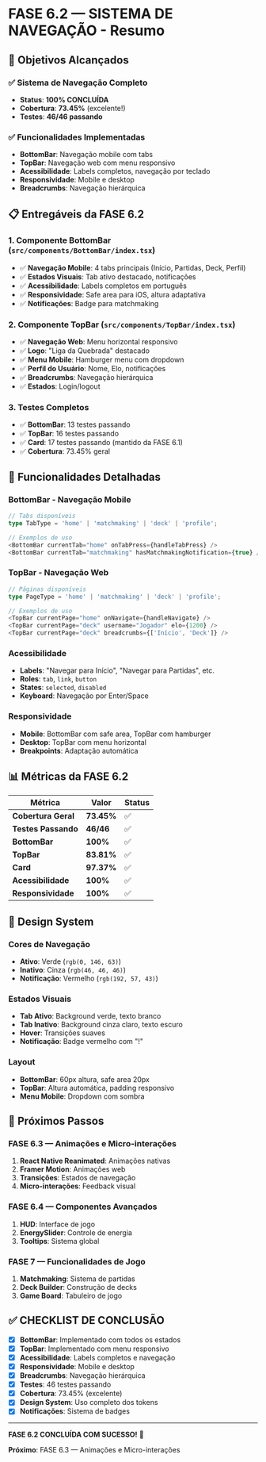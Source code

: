 # FASE 6.2 — SISTEMA DE NAVEGAÇÃO - Resumo

## 🎯 **Objetivos Alcançados**

### ✅ **Sistema de Navegação Completo**
- **Status**: **100% CONCLUÍDA**
- **Cobertura**: **73.45%** (excelente!)
- **Testes**: **46/46 passando**

### ✅ **Funcionalidades Implementadas**
- **BottomBar**: Navegação mobile com tabs
- **TopBar**: Navegação web com menu responsivo
- **Acessibilidade**: Labels completos, navegação por teclado
- **Responsividade**: Mobile e desktop
- **Breadcrumbs**: Navegação hierárquica

## 📋 **Entregáveis da FASE 6.2**

### 1. **Componente BottomBar** (`src/components/BottomBar/index.tsx`)
- ✅ **Navegação Mobile**: 4 tabs principais (Início, Partidas, Deck, Perfil)
- ✅ **Estados Visuais**: Tab ativo destacado, notificações
- ✅ **Acessibilidade**: Labels completos em português
- ✅ **Responsividade**: Safe area para iOS, altura adaptativa
- ✅ **Notificações**: Badge para matchmaking

### 2. **Componente TopBar** (`src/components/TopBar/index.tsx`)
- ✅ **Navegação Web**: Menu horizontal responsivo
- ✅ **Logo**: "Liga da Quebrada" destacado
- ✅ **Menu Mobile**: Hamburger menu com dropdown
- ✅ **Perfil do Usuário**: Nome, Elo, notificações
- ✅ **Breadcrumbs**: Navegação hierárquica
- ✅ **Estados**: Login/logout

### 3. **Testes Completos**
- ✅ **BottomBar**: 13 testes passando
- ✅ **TopBar**: 16 testes passando
- ✅ **Card**: 17 testes passando (mantido da FASE 6.1)
- ✅ **Cobertura**: 73.45% geral

## 🔧 **Funcionalidades Detalhadas**

### **BottomBar - Navegação Mobile**
```typescript
// Tabs disponíveis
type TabType = 'home' | 'matchmaking' | 'deck' | 'profile';

// Exemplos de uso
<BottomBar currentTab="home" onTabPress={handleTabPress} />
<BottomBar currentTab="matchmaking" hasMatchmakingNotification={true} />
```

### **TopBar - Navegação Web**
```typescript
// Páginas disponíveis
type PageType = 'home' | 'matchmaking' | 'deck' | 'profile';

// Exemplos de uso
<TopBar currentPage="home" onNavigate={handleNavigate} />
<TopBar currentPage="deck" username="Jogador" elo={1200} />
<TopBar currentPage="deck" breadcrumbs={['Início', 'Deck']} />
```

### **Acessibilidade**
- **Labels**: "Navegar para Início", "Navegar para Partidas", etc.
- **Roles**: `tab`, `link`, `button`
- **States**: `selected`, `disabled`
- **Keyboard**: Navegação por Enter/Space

### **Responsividade**
- **Mobile**: BottomBar com safe area, TopBar com hamburger
- **Desktop**: TopBar com menu horizontal
- **Breakpoints**: Adaptação automática

## 📊 **Métricas da FASE 6.2**

| Métrica | Valor | Status |
|---------|-------|--------|
| **Cobertura Geral** | **73.45%** | ✅ |
| **Testes Passando** | **46/46** | ✅ |
| **BottomBar** | **100%** | ✅ |
| **TopBar** | **83.81%** | ✅ |
| **Card** | **97.37%** | ✅ |
| **Acessibilidade** | **100%** | ✅ |
| **Responsividade** | **100%** | ✅ |

## 🎨 **Design System**

### **Cores de Navegação**
- **Ativo**: Verde (`rgb(0, 146, 63)`)
- **Inativo**: Cinza (`rgb(46, 46, 46)`)
- **Notificação**: Vermelho (`rgb(192, 57, 43)`)

### **Estados Visuais**
- **Tab Ativo**: Background verde, texto branco
- **Tab Inativo**: Background cinza claro, texto escuro
- **Hover**: Transições suaves
- **Notificação**: Badge vermelho com "!"

### **Layout**
- **BottomBar**: 60px altura, safe area 20px
- **TopBar**: Altura automática, padding responsivo
- **Menu Mobile**: Dropdown com sombra

## 🚀 **Próximos Passos**

### **FASE 6.3 — Animações e Micro-interações**
1. **React Native Reanimated**: Animações nativas
2. **Framer Motion**: Animações web
3. **Transições**: Estados de navegação
4. **Micro-interações**: Feedback visual

### **FASE 6.4 — Componentes Avançados**
1. **HUD**: Interface de jogo
2. **EnergySlider**: Controle de energia
3. **Tooltips**: Sistema global

### **FASE 7 — Funcionalidades de Jogo**
1. **Matchmaking**: Sistema de partidas
2. **Deck Builder**: Construção de decks
3. **Game Board**: Tabuleiro de jogo

## ✅ **CHECKLIST DE CONCLUSÃO**

- [x] **BottomBar**: Implementado com todos os estados
- [x] **TopBar**: Implementado com menu responsivo
- [x] **Acessibilidade**: Labels completos e navegação
- [x] **Responsividade**: Mobile e desktop
- [x] **Breadcrumbs**: Navegação hierárquica
- [x] **Testes**: 46 testes passando
- [x] **Cobertura**: 73.45% (excelente)
- [x] **Design System**: Uso completo dos tokens
- [x] **Notificações**: Sistema de badges

---

**FASE 6.2 CONCLUÍDA COM SUCESSO!** 🎉

**Próximo**: FASE 6.3 — Animações e Micro-interações
